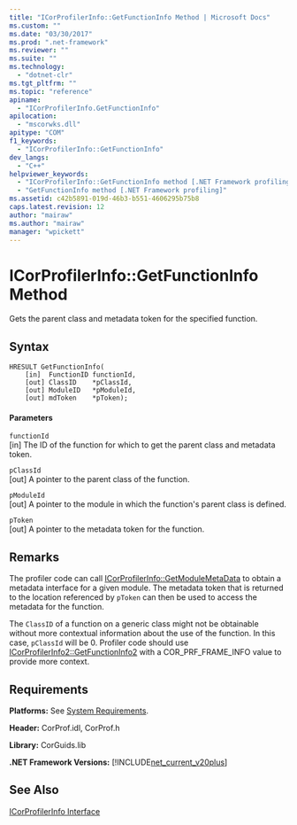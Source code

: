 ```yaml
---
title: "ICorProfilerInfo::GetFunctionInfo Method | Microsoft Docs"
ms.custom: ""
ms.date: "03/30/2017"
ms.prod: ".net-framework"
ms.reviewer: ""
ms.suite: ""
ms.technology: 
  - "dotnet-clr"
ms.tgt_pltfrm: ""
ms.topic: "reference"
apiname: 
  - "ICorProfilerInfo.GetFunctionInfo"
apilocation: 
  - "mscorwks.dll"
apitype: "COM"
f1_keywords: 
  - "ICorProfilerInfo::GetFunctionInfo"
dev_langs: 
  - "C++"
helpviewer_keywords: 
  - "ICorProfilerInfo::GetFunctionInfo method [.NET Framework profiling]"
  - "GetFunctionInfo method [.NET Framework profiling]"
ms.assetid: c42b5891-019d-46b3-b551-4606295b75b8
caps.latest.revision: 12
author: "mairaw"
ms.author: "mairaw"
manager: "wpickett"
---
```

# ICorProfilerInfo::GetFunctionInfo Method
Gets the parent class and metadata token for the specified function.  
  
## Syntax  
  
```  
HRESULT GetFunctionInfo(  
    [in]  FunctionID functionId,  
    [out] ClassID    *pClassId,  
    [out] ModuleID   *pModuleId,  
    [out] mdToken    *pToken);  
```  
  
#### Parameters  
 `functionId`  
 [in] The ID of the function for which to get the parent class and metadata token.  
  
 `pClassId`  
 [out] A pointer to the parent class of the function.  
  
 `pModuleId`  
 [out] A pointer to the module in which the function's parent class is defined.  
  
 `pToken`  
 [out] A pointer to the metadata token for the function.  
  
## Remarks  
 The profiler code can call [ICorProfilerInfo::GetModuleMetaData](../../../../docs/framework/unmanaged-api/profiling/icorprofilerinfo-getmodulemetadata-method.md) to obtain a metadata interface for a given module. The metadata token that is returned to the location referenced by `pToken` can then be used to access the metadata for the function.  
  
 The `ClassID` of a function on a generic class might not be obtainable without more contextual information about the use of the function. In this case, `pClassId` will be 0. Profiler code should use [ICorProfilerInfo2::GetFunctionInfo2](../../../../docs/framework/unmanaged-api/profiling/icorprofilerinfo2-getfunctioninfo2-method.md) with a COR_PRF_FRAME_INFO value to provide more context.  
  
## Requirements  
 **Platforms:** See [System Requirements](../../../../docs/framework/get-started/system-requirements.md).  
  
 **Header:** CorProf.idl, CorProf.h  
  
 **Library:** CorGuids.lib  
  
 **.NET Framework Versions:** [!INCLUDE[net_current_v20plus](../../../../includes/net-current-v20plus-md.md)]  
  
## See Also  
 [ICorProfilerInfo Interface](../../../../docs/framework/unmanaged-api/profiling/icorprofilerinfo-interface.md)